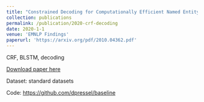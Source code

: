 ```yaml
---
title: "Constrained Decoding for Computationally Efficient Named Entity Recognition Taggers"
collection: publications
permalink: /publication/2020-crf-decoding
date: 2020-1-1
venue: 'EMNLP Findings'
paperurl: 'https://arxiv.org/pdf/2010.04362.pdf'
---
```

CRF, BLSTM, decoding

[Download paper here](https://arxiv.org/pdf/2010.04362.pdf)

Dataset: standard datasets

Code: https://github.com/dpressel/baseline
